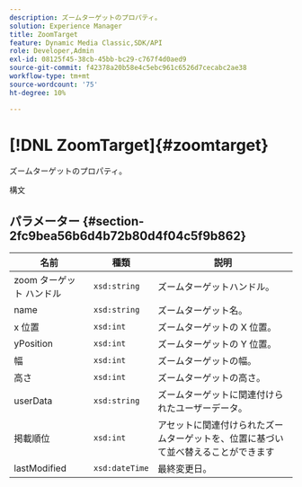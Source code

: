 ```yaml
---
description: ズームターゲットのプロパティ。
solution: Experience Manager
title: ZoomTarget
feature: Dynamic Media Classic,SDK/API
role: Developer,Admin
exl-id: 08125f45-38cb-45bb-bc29-c767f4d0aed9
source-git-commit: f42378a20b58e4c5ebc961c6526d7cecabc2ae38
workflow-type: tm+mt
source-wordcount: '75'
ht-degree: 10%

---
```


# [!DNL ZoomTarget]{#zoomtarget}

ズームターゲットのプロパティ。

構文

## パラメーター {#section-2fc9bea56b6d4b72b80d4f04c5f9b862}

| 名前 | 種類 | 説明 |
|---|---|---|
| zoom ターゲット ハンドル | `xsd:string` | ズームターゲットハンドル。 |
| name | `xsd:string` | ズームターゲット名。 |
| x 位置 | `xsd:int` | ズームターゲットの X 位置。 |
| yPosition | `xsd:int` | ズームターゲットの Y 位置。 |
| 幅 | `xsd:int` | ズームターゲットの幅。 |
| 高さ | `xsd:int` | ズームターゲットの高さ。 |
| userData | `xsd:string` | ズームターゲットに関連付けられたユーザーデータ。 |
| 掲載順位 | `xsd:int` | アセットに関連付けられたズームターゲットを、位置に基づいて並べ替えることができます |
| lastModified | `xsd:dateTime` | 最終変更日。 |
